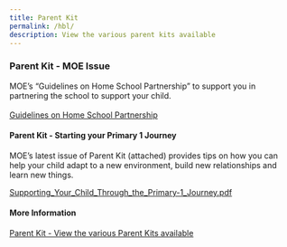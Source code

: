 ```yaml
---
title: Parent Kit
permalink: /hbl/
description: View the various parent kits available
---
```

### **Parent Kit - MOE Issue**

MOE’s “Guidelines on Home School Partnership” to support you in partnering the school to support your child.<br><br>
[Guidelines on Home School Partnership](/files/Guidelines_for_School_Home_Partnership.pdf)

#### **Parent Kit - Starting your Primary 1 Journey**
MOE’s latest issue of Parent Kit (attached) provides tips on how you can help your child adapt to a new environment, build new relationships and learn new things.


[Supporting_Your_Child_Through_the_Primary-1_Journey.pdf](/files/Supporting_Your_Child_Through_the_Primary-1_Journey.pdf)



#### **More Information**
[Parent Kit - View the various Parent Kits available](https://www.moe.gov.sg/parentkit#3)